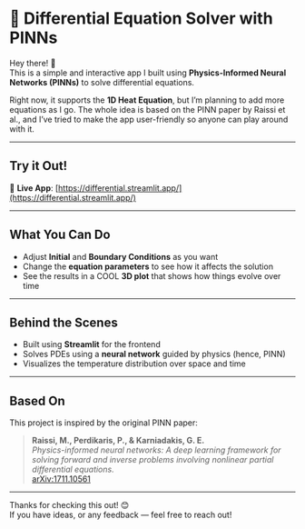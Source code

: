 # 🧠 Differential Equation Solver with PINNs

Hey there! 👋  
This is a simple and interactive app I built using **Physics-Informed Neural Networks (PINNs)** to solve differential equations.

Right now, it supports the **1D Heat Equation**, but I’m planning to add more equations as I go. The whole idea is based on the PINN paper by Raissi et al., and I’ve tried to make the app user-friendly so anyone can play around with it.

---

## Try it Out!

🔗 **Live App**: [https://differential.streamlit.app/](https://differential.streamlit.app/)

---

## What You Can Do

- Adjust **Initial** and **Boundary Conditions** as you want  
- Change the **equation parameters** to see how it affects the solution  
- See the results in a COOL **3D plot** that shows how things evolve over time

---

## Behind the Scenes

- Built using **Streamlit** for the frontend
- Solves PDEs using a **neural network** guided by physics (hence, PINN)
- Visualizes the temperature distribution over space and time

---

## Based On

This project is inspired by the original PINN paper:

> **Raissi, M., Perdikaris, P., & Karniadakis, G. E.**  
> *Physics-informed neural networks: A deep learning framework for solving forward and inverse problems involving nonlinear partial differential equations.*  
> [arXiv:1711.10561](https://arxiv.org/abs/1711.10561)

---

Thanks for checking this out! 😊  
If you have ideas, or any feedback — feel free to reach out!
